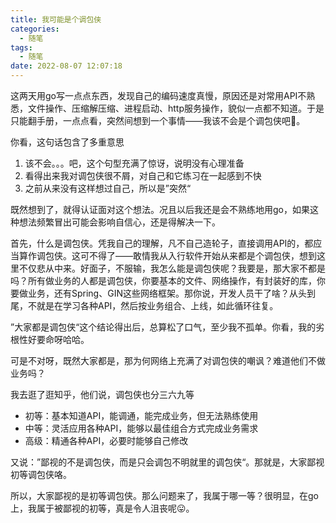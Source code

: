 ```yaml
---
title: 我可能是个调包侠
categories:
  - 随笔
tags:
  - 随笔
date: 2022-08-07 12:07:18
---
```


这两天用go写一点点东西，发现自己的编码速度真慢，原因还是对常用API不熟悉，文件操作、压缩解压缩、进程启动、http服务操作，貌似一点都不知道。于是只能翻手册，一点点看，突然间想到一个事情——我该不会是个调包侠吧🤔。

<!--more-->

你看，这句话包含了多重意思

1. 该不会。。。吧，这个句型充满了惊讶，说明没有心理准备
2. 看得出来我对调包侠很不屑，对自己和它练习在一起感到不快
3. 之前从来没有这样想过自己，所以是”突然“

既然想到了，就得认证面对这个想法。况且以后我还是会不熟练地用go，如果这种想法频繁冒出可能会影响自信心，还是得解决一下。



首先，什么是调包侠。凭我自己的理解，凡不自己造轮子，直接调用API的，都应当算作调包侠。这可不得了——敢情我从入行软件开始从来都是个调包侠，想到这里不仅悲从中来。好面子，不服输，我怎么能是调包侠呢？我要是，那大家不都是吗？所有做业务的人都是调包侠，你要基本的文件、网络操作，有封装好的库，你要做业务，还有Spring、GIN这些网络框架。那你说，开发人员干了啥？从头到尾，不就是在学习各种API，然后按业务组合、上线，如此循环往复。

”大家都是调包侠“这个结论得出后，总算松了口气，至少我不孤单。你看，我的劣根性好要命呀哈哈。



可是不对呀，既然大家都是，那为何网络上充满了对调包侠的嘲讽？难道他们不做业务吗？

我去逛了逛知乎，他们说，调包侠也分三六九等

- 初等：基本知道API，能调通，能完成业务，但无法熟练使用
- 中等：灵活应用各种API，能够以最佳组合方式完成业务需求
- 高级：精通各种API，必要时能够自己修改

又说：”鄙视的不是调包侠，而是只会调包不明就里的调包侠“。那就是，大家鄙视初等调包侠咯。



所以，大家鄙视的是初等调包侠。那么问题来了，我属于哪一等？很明显，在go上，我属于被鄙视的初等，真是令人沮丧呢😛。
